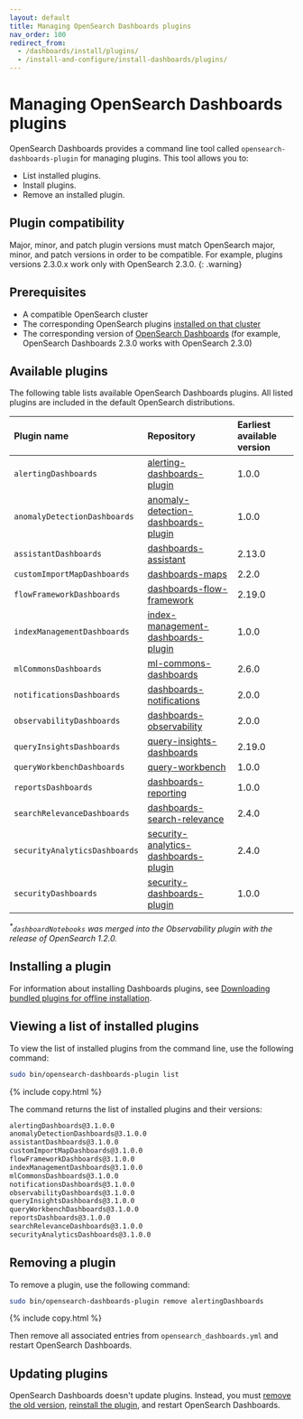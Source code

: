 ```yaml
---
layout: default
title: Managing OpenSearch Dashboards plugins
nav_order: 100
redirect_from: 
  - /dashboards/install/plugins/
  - /install-and-configure/install-dashboards/plugins/
---
```


# Managing OpenSearch Dashboards plugins

OpenSearch Dashboards provides a command line tool called `opensearch-dashboards-plugin` for managing plugins. This tool allows you to:

- List installed plugins.
- Install plugins.
- Remove an installed plugin.

## Plugin compatibility

Major, minor, and patch plugin versions must match OpenSearch major, minor, and patch versions in order to be compatible. For example, plugins versions 2.3.0.x work only with OpenSearch 2.3.0.
{: .warning}

## Prerequisites

- A compatible OpenSearch cluster
- The corresponding OpenSearch plugins [installed on that cluster]({{site.url}}{{site.baseurl}}/opensearch/install/plugins/)
- The corresponding version of [OpenSearch Dashboards]({{site.url}}{{site.baseurl}}/) (for example, OpenSearch Dashboards 2.3.0 works with OpenSearch 2.3.0)

## Available plugins

The following table lists available OpenSearch Dashboards plugins. All listed plugins are included in the default OpenSearch distributions.

| Plugin name | Repository | Earliest available version |
| :--- | :--- | :--- |
| `alertingDashboards` | [alerting-dashboards-plugin](https://github.com/opensearch-project/alerting-dashboards-plugin) | 1.0.0 |
| `anomalyDetectionDashboards` | [anomaly-detection-dashboards-plugin](https://github.com/opensearch-project/anomaly-detection-dashboards-plugin) | 1.0.0 |
| `assistantDashboards` | [dashboards-assistant](https://github.com/opensearch-project/dashboards-assistant) | 2.13.0 |
| `customImportMapDashboards` | [dashboards-maps](https://github.com/opensearch-project/dashboards-maps) | 2.2.0 |
| `flowFrameworkDashboards` | [dashboards-flow-framework](https://github.com/opensearch-project/dashboards-flow-framework) | 2.19.0 |
| `indexManagementDashboards` | [index-management-dashboards-plugin](https://github.com/opensearch-project/index-management-dashboards-plugin) | 1.0.0 |
| `mlCommonsDashboards` | [ml-commons-dashboards](https://github.com/opensearch-project/ml-commons-dashboards) | 2.6.0 |
| `notificationsDashboards` | [dashboards-notifications](https://github.com/opensearch-project/dashboards-notifications) | 2.0.0 |
| `observabilityDashboards` | [dashboards-observability](https://github.com/opensearch-project/dashboards-observability) | 2.0.0 |
| `queryInsightsDashboards` | [query-insights-dashboards](https://github.com/opensearch-project/query-insights-dashboards) | 2.19.0 |
| `queryWorkbenchDashboards` | [query-workbench](https://github.com/opensearch-project/dashboards-query-workbench) | 1.0.0 |
| `reportsDashboards` | [dashboards-reporting](https://github.com/opensearch-project/dashboards-reporting) | 1.0.0 |
| `searchRelevanceDashboards` | [dashboards-search-relevance](https://github.com/opensearch-project/dashboards-search-relevance) | 2.4.0 |
| `securityAnalyticsDashboards` | [security-analytics-dashboards-plugin](https://github.com/opensearch-project/security-analytics-dashboards-plugin)| 2.4.0 |
| `securityDashboards` | [security-dashboards-plugin](https://github.com/opensearch-project/security-dashboards-plugin) | 1.0.0 |

_<sup>*</sup>`dashboardNotebooks` was merged into the Observability plugin with the release of OpenSearch 1.2.0._<br>

## Installing a plugin

For information about installing Dashboards plugins, see [Downloading bundled plugins for offline installation]({{site.url}}{{site.baseurl}}/install-and-configure/plugins/#downloading-bundled-plugins-for-offline-installation).

## Viewing a list of installed plugins

To view the list of installed plugins from the command line, use the following command:

```bash
sudo bin/opensearch-dashboards-plugin list
```
{% include copy.html %}

The command returns the list of installed plugins and their versions:

```bash
alertingDashboards@3.1.0.0
anomalyDetectionDashboards@3.1.0.0
assistantDashboards@3.1.0.0
customImportMapDashboards@3.1.0.0
flowFrameworkDashboards@3.1.0.0
indexManagementDashboards@3.1.0.0
mlCommonsDashboards@3.1.0.0
notificationsDashboards@3.1.0.0
observabilityDashboards@3.1.0.0
queryInsightsDashboards@3.1.0.0
queryWorkbenchDashboards@3.1.0.0
reportsDashboards@3.1.0.0
searchRelevanceDashboards@3.1.0.0
securityAnalyticsDashboards@3.1.0.0
```

## Removing a plugin

To remove a plugin, use the following command:

```bash
sudo bin/opensearch-dashboards-plugin remove alertingDashboards
```
{% include copy.html %}

Then remove all associated entries from `opensearch_dashboards.yml` and restart OpenSearch Dashboards. 

## Updating plugins

OpenSearch Dashboards doesn't update plugins. Instead, you must [remove the old version](#removing-a-plugin), [reinstall the plugin](#installing-a-plugin), and restart OpenSearch Dashboards.